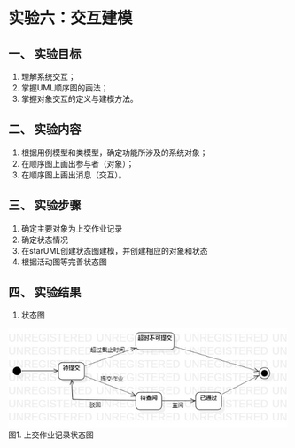 # 实验六：交互建模

## 一、 实验目标

1. 理解系统交互；
2. 掌握UML顺序图的画法；
3. 掌握对象交互的定义与建模方法。

## 二、 实验内容

1. 根据用例模型和类模型，确定功能所涉及的系统对象；
2. 在顺序图上画出参与者（对象）；
3. 在顺序图上画出消息（交互）。

## 三、 实验步骤

1. 确定主要对象为上交作业记录
2. 确定状态情况
3. 在starUML创建状态图建模，并创建相应的对象和状态
4. 根据活动图等完善状态图

## 四、 实验结果

1. 状态图

![顺序图1](./lab7_StateDiagram1.jpg)  
图1. 上交作业记录状态图
